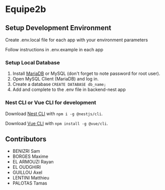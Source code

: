 # Equipe2b

## Setup Development Environment

Create .env.local file for each app with your environment parameters

Follow instructions in .env.example in each app

### Setup Local Database

1. Install [MariaDB](https://mariadb.com/downloads/) or MySQL (don't forget to note password for root user).
2. Open MySQL Client (MariaDB) and log in.
3. Create a database `CREATE DATABASE db_name;`
4. Add and complete to the .env file in backend-nest app

### Nest CLI or Vue CLI for development

Download [Nest CLI](https://docs.nestjs.com/) with `npm i -g @nestjs/cli`.

Download [Vue CLI](https://cli.vuejs.org/#getting-started) with `npm install -g @vue/cli`.


## Contributors
* BENIZRI Sam 
* BORGES Maxime
* EL ARMOUZI Rayan
* EL OUDGHIRI
* GUILLOU Axel
* LENTINI Matthieu 
* PALOTAS Tamas 

